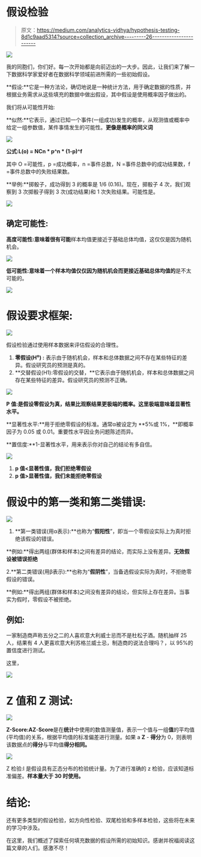 # 假设检验

> 原文：<https://medium.com/analytics-vidhya/hypothesis-testing-8d1c9aad5314?source=collection_archive---------26----------------------->

![](img/2ceaf6442f77cc755dedf08127e6cc95.png)

我的同胞们，你们好。每一次开始都是向前迈出的一大步。因此，让我们来了解一下数据科学家爱好者在数据科学领域前进所需的一些初始假设。

**假设:**它是一种方法论，确切地说是一种统计方法，用于确定数据的性质，并根据业务需求从这些填充的数据中做出假设，其中假设是使用概率因子做出的。

我们将从可能性开始:

**似然:**它表示，通过已知一个事件(一组成功)发生的概率，从观测值或概率中给定一组参数值，某件事情发生的可能性。**更像是概率的同义词**

![](img/87181b4bbeb91dcf4d4e8dd11b0136a2.png)

**公式:L(o) = NCn * p^n * (1-p)^f**

其中 O =可能性，p =成功概率，n =事件总数，N =事件总数中的成功结果数，f =事件总数中的失败结果数。

**举例:**掷骰子，成功得到 3 的概率是 1/6 (0.16)。现在，掷骰子 4 次，我们观察到 3 次掷骰子得到 3 次(成功结果)和 1 次失败结果。可能性是。

![](img/63e9030e632a17077f1af1a425435d7d.png)

## 确定可能性:

**高度可能性:**意味着**很有可能**样本均值更接近于基础总体均值，这仅仅是因为随机机会。

![](img/469d1f2296e5af3636b18c80b93efb73.png)

**低可能性:**意味着**一个样本均值仅仅因为随机机会而更接近基础总体均值的**是不太可能的。

![](img/6f50fc6607d8ee51195a6e5399fc5570.png)

# **假设要求框架:**

![](img/52f899b1e3f6a09e90e37f6fd193aee0.png)

假设检验通过使用样本数据来评估假设的合理性。

1.  **零假设(H⁰) :** 表示由于随机机会，样本和总体数据之间不存在某些特征的差异。假设研究员的预测是真的。
2.  **交替假设(H1):零假设的交替，**它表示由于随机机会，样本和总体数据之间存在某些特征的差异。假设研究员的预测不正确。

![](img/61451dc47e3a1bc9faa8bbdcbec17f61.png)

**P 值:**是假设零假设为真，结果比观察结果更极端的概率。这里极端意味着**显著性水平。**

**显著性水平:**用于拒绝零假设的标准。通常α被设定为 **5%或 1%，**即概率因子为 0.05 或 0.01。重要性水平因业务问题陈述而异。

**置信度:**1-显著性水平，用来表示你对自己的结论有多自信。

![](img/90b5b5dd01dde2e266605f5ac7d8aca6.png)

1.  **p 值<显著性值，我们拒绝零假设**
2.  **p 值>显著性值，我们未能拒绝零假设**

# 假设中的第一类和第二类错误:

![](img/9509e498d30f7554f21e4a7b81523d51.png)

1.  **第一类错误(用α表示):**也称为“**假阳性**”，即当一个零假设实际上为真时拒绝该假设的错误。

**例如:**得出两组(群体和样本)之间有差异的结论，而实际上没有差异。**无效假设被错误拒绝**

2.**第二类错误(用β表示):**也称为“**假阴性**”，当备选假设实际为真时，不拒绝零假设的错误。

**例如:**得出两组(群体和样本)之间没有差异的结论，但实际上存在差异。当事实为假时，零假设不被拒绝。

## **例如:**

一家制造商声称五分之二的人喜欢意大利威士忌而不是杜松子酒。随机抽样 25 人，结果有 4 人更喜欢意大利苏格兰威士忌，制造商的说法合理吗？，以 95%的置信度进行测试。

这里，

![](img/1339ad1efd5a04e00af907dcdc58ef29.png)

# **Z 值和 Z 测试:**

![](img/256746164c2e01426504b2e87fd7e44d.png)

**Z-Score:**A**Z**-**Score**是在**统计**中使用的数值测量值，表示一个值与一组**值**的平均值(平均值)的关系，根据平均值的标准偏差进行测量。如果 a **Z** - **得分**为 0，则表明该数据点的**得分**与平均值**得分相同。**

![](img/2073e8dbd1d291120605f68da6c5b674.png)

Z 检验:I 是假设具有正态分布的检验统计量。为了进行准确的 z 检验，应该知道标准偏差。**样本量大于 30 时使用。**

# **结论:**

还有更多类型的假设检验，如方向性检验、双尾检验和多样本检验，这些将在未来的学习中涉及。

在这里，我们概述了探索任何填充数据的假设所需的初始知识。感谢并祝福阅读这篇文章的人们。感激不尽！